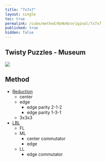 ```yaml
---
title: "7x7x7"
layout: single
toc: true
permalink: /cube/method/NxNxN/original/7x7x7
published: true
hidden: false
---
```


<head>
  <base target="_self">
</head>



## Twisty Puzzles - Museum

<a href="https://twistypuzzles.com/app/museum/museum_showitem.php?pkey=1486">
  <img src="https://twistypuzzles.com/museum/large/01486-02.jpg">
</a>



## Method

- [Reduction](/cube/method/NxNxN/original/7x7x7/reduction)
  - center
  - edge
    - edge parity 2-1-2
    - edge parity 1-3-1
  - 3x3x3
- [LBL](/cube/method/NxNxN/original/7x7x7/lbl)
  - FL
  - ML
    - center commutator
    - edge
  - LL
    - edge commutator
